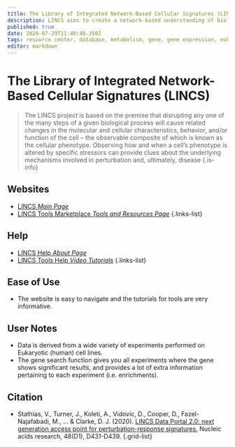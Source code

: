 ```yaml
---
title: The Library of Integrated Network-Based Cellular Signatures (LINCS)
description: LINCS aims to create a network-based understanding of biology by cataloging changes in gene expression and other cellular processes that occur when cells are exposed to a variety of perturbing agents.
published: true
date: 2020-07-29T11:40:40.350Z
tags: resource center, database, metabolism, gene, gene expression, eukaryota, curated, network, toolbox
editor: markdown
---
```


# The Library of Integrated Network-Based Cellular Signatures (LINCS)

> The LINCS project is based on the premise that disrupting any one of the many steps of a given biological process will cause related changes in the molecular and cellular characteristics, behavior, and/or function of the cell – the observable composite of which is known as the cellular phenotype. Observing how and when a cell’s phenotype is altered by specific stressors can provide clues about the underlying mechanisms involved in perturbation and, ultimately, disease
{.is-info}

 
## Websites

- [LINCS *Main Page*](http://www.lincsproject.org/LINCS/)
- [LINCS Tools Marketplace *Tools and Resources Page*](http://www.lincsproject.org/LINCS/tools)
{.links-list}

## Help

- [LINCS Help *About Page*](http://www.lincsproject.org/LINCS/about)
- [LINCS Tools Help *Video Tutorials*](http://www.lincsproject.org/LINCS/tools)
{.links-list}

## Ease of Use

- The website is easy to navigate and the tutorials for tools are very informative. 

## User Notes

- Data is derived from a wide variety of experiments performed on Eukaryotic (human) cell lines. 
- The gene search function gives you all experiments where the gene shows significant results, and provides a lot of extra information pertaining to each experiment (i.e. enrichments).

## Citation 

- Stathias, V., Turner, J., Koleti, A., Vidovic, D., Cooper, D., Fazel-Najafabadi, M., ... & Clarke, D. J. (2020). [LINCS Data Portal 2.0: next generation access point for perturbation-response signatures.](https://academic.oup.com/nar/article/48/D1/D431/5614562) Nucleic acids research, 48(D1), D431-D439.
{.grid-list}